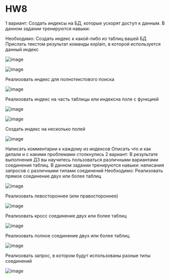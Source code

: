 # HW8
1 вариант:
Создать индексы на БД, которые ускорят доступ к данным.
В данном задании тренируются навыки:

Необходимо:
Создать индекс к какой-либо из таблиц вашей БД
Прислать текстом результат команды explain,
в которой используется данный индекс

![image](https://user-images.githubusercontent.com/45406197/189976290-13980527-0495-4c90-b213-774bc7fbd553.png)

![image](https://user-images.githubusercontent.com/45406197/189976600-0141527c-17dc-417c-a5e3-847603c2bf1d.png)



Реализовать индекс для полнотекстового поиска

![image](https://user-images.githubusercontent.com/45406197/189978073-3bf33fd4-ac3d-41bd-8aca-c0b97ae32363.png)

Реализовать индекс на часть таблицы или индексна поле с функцией

![image](https://user-images.githubusercontent.com/45406197/189978970-a63f04ea-a48e-4683-a2a1-a44adfb4bad1.png)

![image](https://user-images.githubusercontent.com/45406197/189979063-315c7d00-bc8c-43ef-9990-5b312e121e68.png)

Создать индекс на несколько полей

![image](https://user-images.githubusercontent.com/45406197/189979413-532e04f8-b855-4680-8bf8-bc08dc7e7a53.png)


Написать комментарии к каждому из индексов
Описать что и как делали и с какими проблемами
столкнулись
2 вариант:
В результате выполнения ДЗ вы научитесь пользоваться
различными вариантами соединения таблиц.
В данном задании тренируются навыки:
написания запросов с различными типами соединений
Необходимо:
Реализовать прямое соединение двух или более таблиц

![image](https://user-images.githubusercontent.com/45406197/189984084-837fef98-8762-407f-8b92-8a216e5b70c2.png)

Реализовать левостороннее (или правостороннее)

![image](https://user-images.githubusercontent.com/45406197/189984175-d2c9b04f-3c80-4c7d-90f1-f3a3ec98694d.png)

Реализовать кросс соединение двух или более таблиц

![image](https://user-images.githubusercontent.com/45406197/189984270-0f13800c-6948-4258-bf82-294823f9d9e4.png)

Реализовать полное соединение двух или более таблиц

![image](https://user-images.githubusercontent.com/45406197/189984360-3ce92040-781e-4707-a730-796808d07c89.png)

Реализовать запрос, в котором будут использованы
разные типы соединений

![image](https://user-images.githubusercontent.com/45406197/189984967-686ef9c5-906a-46a6-a3d2-8861471174ef.png)


